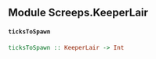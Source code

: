 ## Module Screeps.KeeperLair

#### `ticksToSpawn`

``` purescript
ticksToSpawn :: KeeperLair -> Int
```


